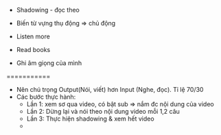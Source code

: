 
- Shadowing - đọc theo

- Biến từ vựng thụ động => chủ động

- Listen more

- Read books

- Ghi âm giọng của mình


=========== 

- Nên chú trọng Output(Nói, viết) hơn Input (Nghe, đọc). Tỉ lệ 70/30
- Các bước thực hành:
	- Lần 1: xem sơ qua video, có bật sub => nắm đc nội dung của video
	- Lần 2: Dừng lại và nói theo nội dung video mỗi 1,2 câu
	- Lần 3: Thực hiện shadowing & xem hết video
	- 
